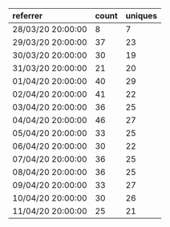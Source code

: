 | referrer          | count | uniques |
| :---------------- | :---- | :------ |
| 28/03/20 20:00:00 | 8     | 7       |
| 29/03/20 20:00:00 | 37    | 23      |
| 30/03/20 20:00:00 | 30    | 19      |
| 31/03/20 20:00:00 | 21    | 20      |
| 01/04/20 20:00:00 | 40    | 29      |
| 02/04/20 20:00:00 | 41    | 22      |
| 03/04/20 20:00:00 | 36    | 25      |
| 04/04/20 20:00:00 | 46    | 27      |
| 05/04/20 20:00:00 | 33    | 25      |
| 06/04/20 20:00:00 | 30    | 22      |
| 07/04/20 20:00:00 | 36    | 25      |
| 08/04/20 20:00:00 | 36    | 25      |
| 09/04/20 20:00:00 | 33    | 27      |
| 10/04/20 20:00:00 | 30    | 26      |
| 11/04/20 20:00:00 | 25    | 21      |